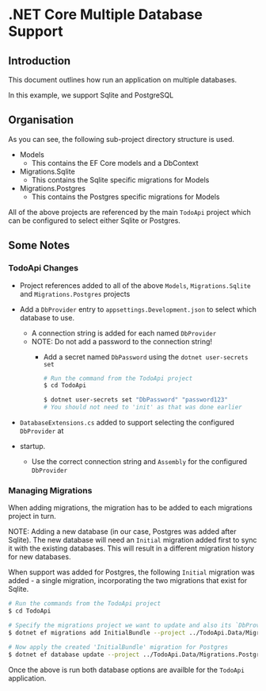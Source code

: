 # .NET Core Multiple Database Support

## Introduction

This document outlines how run an application on multiple databases.

In this example, we support Sqlite and PostgreSQL

## Organisation

As you can see, the following sub-project directory structure is used.

- Models
  - This contains the EF Core models and a DbContext
- Migrations.Sqlite
  - This contains the Sqlite specific migrations for Models
- Migrations.Postgres
  - This contains the Postgres specific migrations for Models

All of the above projects are referenced by the main `TodoApi` project which can be configured to select either Sqlite or Postgres.

## Some Notes

### TodoApi Changes

- Project references added to all of the above `Models`, `Migrations.Sqlite` and `Migrations.Postgres` projects
- Add a `DbProvider` entry to `appsettings.Development.json` to select which database to use.
  - A connection string is added for each named `DbProvider`
  - NOTE: Do not add a password to the connection string!
    - Add a secret named `DbPassword` using the `dotnet user-secrets set`

      ```sh
      # Run the command from the TodoApi project
      $ cd TodoApi

      $ dotnet user-secrets set "DbPassword" "password123"
      # You should not need to 'init' as that was done earlier
      ```

- `DatabaseExtensions.cs` added to support selecting the configured `DbProvider` at 
- startup.
  - Use the correct connection string and `Assembly` for the configured `DbProvider`

### Managing Migrations

When adding migrations, the migration has to be added to each migrations project in turn.

NOTE: Adding a new database (in our case, Postgres was added after Sqlite). The new database will need an `Initial` migration added first to sync it with the existing databases. This will result in a different migration history for new databases.

When support was added for Postgres, the following `Initial` migration was added - a single migration, incorporating the two migrations that exist for Sqlite.

```sh
# Run the commands from the TodoApi project
$ cd TodoApi

# Specify the migrations project we want to update and also its `DbProvider` config
$ dotnet ef migrations add InitialBundle --project ../TodoApi.Data/Migrations.Postgres -- --DbProvider=Postgres

# Now apply the created 'InitialBundle' migration for Postgres
$ dotnet ef database update --project ../TodoApi.Data/Migrations.Postgres -- --DbProvider=Postgres
```

Once the above is run both database options are availble for the `TodoApi` application.

